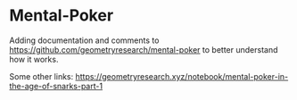 # Mental-Poker

Adding documentation and comments to https://github.com/geometryresearch/mental-poker to better understand how it works.

Some other links:
[https://geometryresearch.xyz/notebook/mental-poker-in-the-age-of-snarks-part-1
](https://geometryresearch.xyz/notebook)
